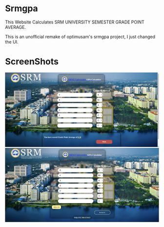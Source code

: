 # Srmgpa
This Website Calculates SRM UNIVERSITY SEMESTER GRADE POINT AVERAGE.

This is an unofficial remake of optimusam's srmgpa project, I just changed the UI.

# ScreenShots

![screenshots](ss1.png)
![screenshots](ss2.png)
